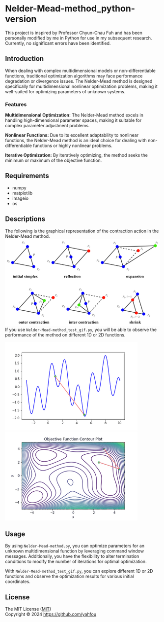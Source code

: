 # Nelder-Mead-method_python-version
This project is inspired by Professor Chyun-Chau Fuh and has been personally modified by me in Python for use in my subsequent research. Currently, no significant errors have been identified.
## Introduction
When dealing with complex multidimensional models or non-differentiable functions, traditional optimization algorithms may face performance degradation or divergence issues. The Nelder-Mead method is designed specifically for multidimensional nonlinear optimization problems, making it well-suited for optimizing parameters of unknown systems.
### Features
**Multidimensional Optimization:** The Nelder-Mead method excels in handling high-dimensional parameter spaces, making it suitable for complex parameter adjustment problems.

**Nonlinear Functions:** Due to its excellent adaptability to nonlinear functions, the Nelder-Mead method is an ideal choice for dealing with non-differentiable functions or highly nonlinear problems.

**Iterative Optimization:** By iteratively optimizing, the method seeks the minimum or maximum of the objective function.
## Requirements
* numpy
* matplotlib
* imageio
* os
## Descriptions
The following is the graphical representation of the contraction action in the Nelder-Mead method.
![Graphic Representation of the Nelder-Mead method](https://github.com/yahfou/Nelder-Mead-method_python-version/blob/main/Graphic%20Representation%20of%20the%20Nelder-Mead%20method.png)
If you use ```Nelder-Mead-method_test_gif.py```, you will be able to observe the performance of the method on different 1D or 2D functions.

![1D_iteration_result](test_sample/1D_iteration_result.gif)
![2D_iteration_result](test_sample/2D_iteration_result.gif)

## Usage
By using ```Nelder-Mead-method.py```, you can optimize parameters for an unknown multidimensional function by leveraging command window messages. Additionally, you have the flexibility to alter termination conditions to modify the number of iterations for optimal optimization.

With ```Nelder-Mead-method_test_gif.py```, you can explore different 1D or 2D functions and observe the optimization results for various initial coordinates.
## License

The MIT License ([MIT](https://mit-license.org/))   
Copyright © 2024 <https://github.com/yahfou>
